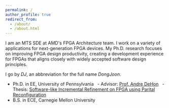 ```yaml
---
permalink: /
author_profile: true
redirect_from: 
  - /about/
  - /about.html
---
```


I am an MTS SDE at AMD's FPGA Architecture team. I work on 
a variety of applications for next-generation FPGA devices.
My Ph.D. research focuses on improving FPGA design productivity, creating a development experience for FPGAs
that aligns closely with widely accepted software design principles. 

I go by *DJ*, an abbreviation for the full name *DongJoon*.

- Ph.D. in EE, University of Pennsylvania
  - Advisor: [Prof. Andre DeHon](https://www.seas.upenn.edu/~andre/)
  - Thesis: [Software-like Incremental Refinement on FPGA using Parital Reconfiguration](https://dj-park.github.io/files/phd_thesis_dj_1218_3pm.pdf)
- B.S. in ECE, Carnegie Mellon University
